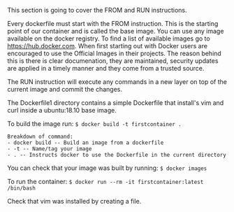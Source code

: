 This section is going to cover the FROM and RUN instructions. 

Every dockerfile must start with the FROM instruction. This is the starting point of our container and is called the base image. 
You can use any image available on the docker registry. To find a list of available images go to https://hub.docker.com. When first starting
out with Docker users are encouraged to use the Official Images in their projects. The reason behind this is there is clear documenation,
they are maintained, security updates are applied in a timely manner and they come from a trusted source.

The RUN instruction will execute any commands in a new layer on top of the current image and commit the changes. 

The Dockerfile1 directory contains a simple Dockerfile that install's vim and curl inside a ubuntu:18.10 base image.

To build the image run:
    ``` $ docker build -t firstcontainer . ```

    Breakdown of command:
	- docker build -- Build an image from a dockerfile
	- -t -- Name/tag your image
	- . -- Instructs docker to use the Dockerfile in the current directory

You can check that your image was built by running: 
    ``` $ docker images ```

To run the container:
    ``` $ docker run --rm -it firstcontainer:latest /bin/bash ```

Check that vim was installed by creating a file. 
